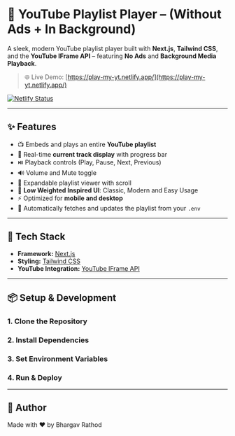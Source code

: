 # 🎵 YouTube Playlist Player – (Without Ads + In Background)

A sleek, modern YouTube playlist player built with **Next.js**, **Tailwind CSS**, and the **YouTube IFrame API** – featuring **No Ads** and **Background Media Playback**.

> 🌐 Live Demo: [https://play-my-yt.netlify.app/](https://play-my-yt.netlify.app/)
> 
[![Netlify Status](https://api.netlify.com/api/v1/badges/00ece0a3-e5b0-44f3-a74b-20bd8a0e40ac/deploy-status)](https://app.netlify.com/projects/play-my-yt/deploys)

---

## ✨ Features

- 📺 Embeds and plays an entire **YouTube playlist**
- 🎵 Real-time **current track display** with progress bar
- ⏯️ Playback controls (Play, Pause, Next, Previous)
- 🔊 Volume and Mute toggle
- 📜 Expandable playlist viewer with scroll
- 💅 **Low Weighted Inspired UI**: Classic, Modern and Easy Usage
- ⚡ Optimized for **mobile and desktop**
- 🔁 Automatically fetches and updates the playlist from your `.env`

---

## 🚀 Tech Stack

- **Framework:** [Next.js](https://nextjs.org)
- **Styling:** [Tailwind CSS](https://tailwindcss.com)
- **YouTube Integration:** [YouTube IFrame API](https://developers.google.com/youtube/iframe_api_reference)

---

## 📦 Setup & Development

### 1. Clone the Repository
### 2. Install Dependencies
### 3. Set Environment Variables
### 4. Run & Deploy

---

## 🙌 Author
Made with ❤️ by Bhargav Rathod
